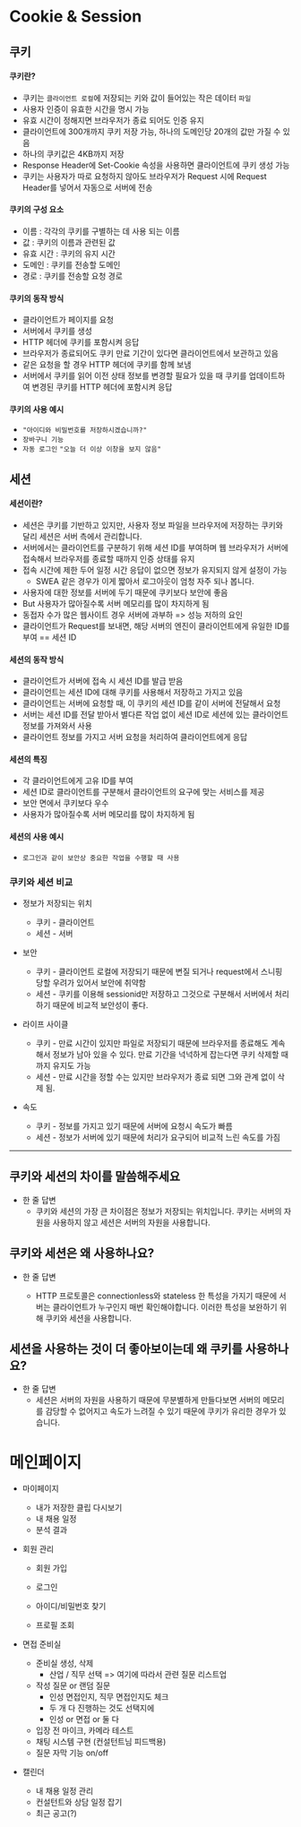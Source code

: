 # Cookie & Session



## 쿠키

#### 쿠키란?

- 쿠키는 `클라이언트 로컬`에 저장되는 키와 값이 들어있는 작은 데이터 `파일`
- 사용자 인증이 유효한 시간을 명시 가능
- 유효 시간이 정해지면 브라우저가 종료 되어도 인증 유지
- 클라이언트에 300개까지 쿠키 저장 가능, 하나의 도메인당 20개의 값만 가질 수 있음
- 하나의 쿠키값은 4KB까지 저장
- Response Header에 Set-Cookie 속성을 사용하면 클라이언트에 쿠키 생성 가능
- 쿠키는 사용자가 따로 요청하지 않아도 브라우저가 Request 시에 Request Header를 넣어서 자동으로 서버에 전송



#### 쿠키의 구성 요소

- 이름 : 각각의 쿠키를 구별하는 데 사용 되는 이름
- 값 : 쿠키의 이름과 관련된 값
- 유효 시간 : 쿠키의 유지 시간
- 도메인 : 쿠키를 전송할 도메인
- 경로 : 쿠키를 전송할 요청 경로



#### 쿠키의 동작 방식

- 클라이언트가 페이지를 요청
- 서버에서 쿠키를 생성
- HTTP 헤더에 쿠키를 포함시켜 응답
- 브라우저가 종료되어도 쿠키 만료 기간이 있다면 클라이언트에서 보관하고 있음
- 같은 요청을 할 경우 HTTP 헤더에 쿠키를 함께 보냄
- 서버에서 쿠키를 읽어 이전 상태 정보를 변경할 필요가 있을 때 쿠키를 업데이트하여 변경된 쿠키를 HTTP 헤더에 포함시켜 응답



#### 쿠키의 사용 예시

- `"아이디와 비밀번호를 저장하시겠습니까?"`
- `장바구니 기능`
- `자동 로그인` `"오늘 더 이상 이창을 보지 않음"`



## 세션

#### 세션이란?

- 세션은 쿠키를 기반하고 있지만, 사용자 정보 파일을 브라우저에 저장하는 쿠키와 달리 세션은 서버 측에서 관리합니다.
- 서버에서는 클라이언트를 구분하기 위해 세션 ID를 부여하며 웹 브라우저가 서버에 접속해서 브라우저를 종료할 때까지 인증 상태를 유지
- 접속 시간에 제한 두어 일정 시간 응답이 없으면 정보가 유지되지 않게 설정이 가능
  - SWEA 같은 경우가 이게 짧아서 로그아웃이 엄청 자주 되나 봅니다.
- 사용자에 대한 정보를 서버에 두기 때문에 쿠키보다 보안에 좋음
- But 사용자가 많아질수록 서버 메모리를 많이 차지하게 됨
- 동접자 수가 많은 웹사이트 경우 서버에 과부하 => 성능 저하의 요인
- 클라이언트가 Request를 보내면, 해당 서버의 엔진이 클라이언트에게 유일한 ID를 부여 == 세션 ID



#### 세션의 동작 방식

- 클라이언트가 서버에 접속 시 세션 ID를 발급 받음
- 클라이언트는 세션 ID에 대해 쿠키를 사용해서 저장하고 가지고 있음
- 클라이언트는 서버에 요청할 때, 이 쿠키의 세션 ID를 같이 서버에 전달해서 요청
- 서버는 세션 ID를 전달 받아서 별다른 작업 없이 세션 ID로 세션에 있는 클라이언트 정보를 가져와서 사용
- 클라이언트 정보를 가지고 서버 요청을 처리하여 클라이언트에게 응답



#### 세션의 특징

- 각 클라이언트에게 고유 ID를 부여
- 세션 ID로 클라이언트를 구분해서 클라이언트의 요구에 맞는 서비스를 제공
- 보안 면에서 쿠키보다 우수
- 사용자가 많아질수록 서버 메모리를 많이 차지하게 됨



#### 세션의 사용 예시

- `로그인과 같이 보안상 중요한 작업을 수행할 때 사용`



### 쿠키와 세션 비교

- 정보가 저장되는 위치
  - 쿠키 - 클라이언트
  - 세션 - 서버

- 보안
  - 쿠키 - 클라이언트 로컬에 저장되기 때문에 변질 되거나 request에서 스니핑 당할 우려가 있어서 보안에 취약함
  - 세션 - 쿠키를 이용해 sessionid만 저장하고 그것으로 구분해서 서버에서 처리하기 때문에 비교적 보안성이 좋다.
- 라이프 사이클
  - 쿠키 - 만료 시간이 있지만 파일로 저장되기 때문에 브라우저를 종료해도 계속해서 정보가 남아 있을 수 있다. 만료 기간을 넉넉하게 잡는다면 쿠키 삭제할 때까지 유지도 가능
  - 세션 - 만료 시간을 정할 수는 있지만 브라우저가 종료 되면 그와 관계 없이 삭제 됨.
- 속도
  - 쿠키 - 정보를 가지고 있기 때문에 서버에 요청시 속도가 빠름
  - 세션 - 정보가 서버에 있기 때문에 처리가 요구되어 비교적 느린 속도를 가짐



---



## 쿠키와 세션의 차이를 말씀해주세요

- 한 줄 답변
  - 쿠키와 세션의 가장 큰 차이점은 정보가 저장되는 위치입니다.
    쿠키는 서버의 자원을 사용하지 않고 세션은 서버의 자원을 사용합니다.



## 쿠키와 세션은 왜 사용하나요?

- 한 줄 답변

  - HTTP 프로토콜은 connectionless와 stateless 한 특성을 가지기 때문에 서버는 클라이언트가 누구인지 매번 확인해야합니다. 이러한 특성을 보완하기 위해 쿠키와 세션을 사용합니다.

  

## 세션을 사용하는 것이 더 좋아보이는데 왜 쿠키를 사용하나요?

- 한 줄 답변
  - 세션은 서버의 자원을 사용하기 때문에 무분별하게 만들다보면 서버의 메모리를 감당할 수 없어지고 속도가 느려질 수 있기 때문에 쿠키가 유리한 경우가 있습니다.

































# 메인페이지

- 마이페이지

  - 내가 저장한 클립 다시보기
  - 내 채용 일정
  - 분석 결과

  

- 회원 관리

  - 회원 가입

  - 로그인

  - 아이디/비밀번호 찾기

  - 프로필 조회

    

- 면접 준비실

  - 준비실 생성, 삭제
    - 산업 / 직무 선택 => 여기에 따라서 관련 질문 리스트업
  - 작성 질문 or 랜덤 질문
    - 인성 면접인지, 직무 면접인지도 체크
    - 두 개 다 진행하는  것도 선택지에
    - 인성 or 면접 or 둘 다
  - 입장 전 마이크, 카메라 테스트
  - 채팅 시스템 구현 (컨설턴트님 피드백용)
  - 질문 자막 기능 on/off

- 캘린더
  - 내 채용 일정 관리
  - 컨설턴트와 상담 일정 잡기
  - 최근 공고(?)